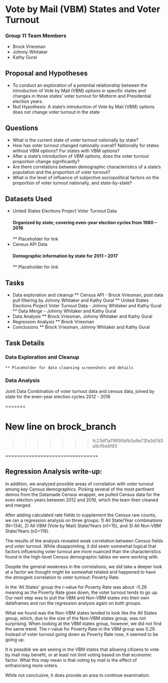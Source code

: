 # Vote by Mail (VBM) States and Voter Turnout

### Group 11 Team Members
* Brock Vriesman
* Johnny Whitaker
* Kathy Gural

## Proposal and Hypotheses
* To conduct an exploration of a potential relationship between the introduction of Vote by Mail (VBM) options in specific states and changes in those states’ voter turnout for Midterm and Presidential election years.
* Null Hypothesis: A state’s introduction of Vote by Mail (VBM) options does not change voter turnout in the state

## Questions
* What is the current state of voter turnout nationally by state?
* How has voter turnout changed nationally overall? Nationally for states without VBM options? For states with VBM options?
* After a state’s introduction of VBM options, does the voter turnout proportion change significantly?
* Are there correlations between demographic characteristics of a state’s population and the proportion of voter turnout?
* What is the level of influence of subjective sociopolitical factors on the proportion of voter turnout nationally, and state-by-state?

## Datasets Used
* United States Elections Project Voter Turnout Data
    #### Organized by state; covering even-year election cycles from 1980 – 2016
    ** Placeholder for link
* Census API Data
    #### Demographic information by state for 2011 – 2017
    ** Placeholder for link

## Tasks
* Data exploration and cleanup
    ** Census API - Brock Vriesman, post data pull filtering by Johnny Whitaker and Kathy Gural
    ** United States Elections Project Voter Turnout Data - Johnny Whitaker and Kathy Gural
    ** Data Merge - Johnny Whitaker and Kathy Gural
* Data Analysis
    ** Brock Vriesman, Johnny Whitaker and Kathy Gural
* Regression Analysis
    ** Brock Vriesman
* Conclusions
    ** Brock Vriesman, Johnny Whitaker and Kathy Gural

## Task Details
### Data Exploration and Cleanup
    ** Placeholder for data cleansing screenshots and details

### Data Analysis
    

Joint Data
Combination of voter turnout data and census data, joined by state for the even-year election cycles 2012 - 2016

=======

# New line on brock_branch
>>>>>>> fc23df1a116f95bfb5a9e73fa3d7d3a9cf6d4f93

================================
## Regression Analysis write-up:

In addition, we analyzed possible areas of correlation with voter turnout
among key Census demographics. Picking several of the most pertinent demos
from the Datamade Census wrapper, we pulled Census data for the even election
years between 2012 and 2016, which the team then cleaned and merged.

After adding calculated rate fields to supplement the Census raw counts,
we ran a regression analysis on three groups: 1) All State/Year combinations (N=134),
2) All VBM (Vote by Mail) State/Years (n1=15), and 3) All Non-VBM State/Years (n2=119).

The results of the analysis revealed weak correlation between Census fields
and voter turnout. While disappointing, it did seem somewhat logical that
factors influencing voter turnout are more nuanced than the characteristics
found in the high-level Census demographic tables we were working with.

Despite the general weakness in the correlations, we did take a deeper look
at a factor we thought might be somewhat related and happened to have the
strongest correlation to voter turnout: Poverty Rate.

In the 'All States' group the r-value for Poverty Rate was about -0.26 meaning
as the Poverty Rate goes down, the voter turnout tends to go up. Our next step
was to pull the VBM and Non-VBM states into their own dataframes and run the
regression analysis again on both groups.

What we found was the Non-VBM states tended to look like the All States group,
which, due to the size of the Non-VBM states group, was not surprising. When
looking at the VBM states group, however, we did not find the same trend. The
r-value for Poverty Rate in the VBM group was 0.29. Instead of voter turnout
going down as Poverty Rate rose, it seemed to be going up.

It is possible we are seeing in the VBM states that allowing citizens to vote
by mail may benefit, or at least not limit voting based on that economic factor.
What this may mean is that voting by mail is the effect of enfrancising more
voters.

While not conclusive, it does provide an area to continue examination.
